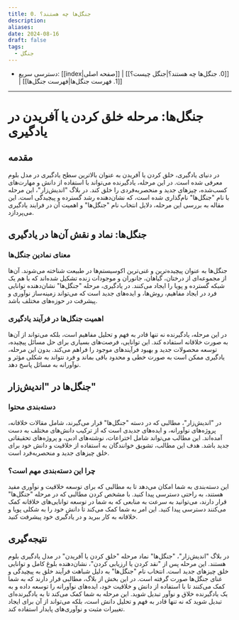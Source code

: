 ```yaml
---
title: 0. جنگل‌ها چه هستند؟
description: 
aliases: 
date: 2024-08-16
draft: false
tags:
  - جنگل
---
```

- دسترسی سریع: [[index|صفحه اصلی]] | [[0. جنگل‌ها چه هستند؟|جنگل چیست؟]] | [[1. فهرست جنگل‌ها|فهرست جنگل‌ها]]
---
# جنگل‌ها: مرحله خلق کردن یا آفریدن در یادگیری

## مقدمه

در دنیای یادگیری، خلق کردن یا آفریدن به عنوان بالاترین سطح یادگیری در مدل بلوم معرفی شده است. در این مرحله، یادگیرنده می‌تواند با استفاده از دانش و مهارت‌های کسب‌شده، چیزهای جدید و منحصربه‌فردی را خلق کند. در بلاگ "اندیش‌زار"، این مرحله با نام "جنگل‌ها" نام‌گذاری شده است، که نشان‌دهنده رشد گسترده و پیچیدگی است. این مقاله به بررسی این مرحله، دلایل انتخاب نام "جنگل‌ها" و اهمیت آن در فرایند یادگیری می‌پردازد.

## جنگل‌ها: نماد و نقش آن‌ها در یادگیری

### معنای نمادین جنگل‌ها

جنگل‌ها به عنوان پیچیده‌ترین و غنی‌ترین اکوسیستم‌ها در طبیعت شناخته می‌شوند. آن‌ها از مجموعه‌ای از درختان، گیاهان، جانوران و موجودات زنده تشکیل شده‌اند که با هم یک شبکه گسترده و پویا را ایجاد می‌کنند. در یادگیری، مرحله "جنگل‌ها" نشان‌دهنده توانایی فرد در ایجاد مفاهیم، روش‌ها، و ایده‌های جدید است که می‌تواند زمینه‌ساز نوآوری و پیشرفت در حوزه‌های مختلف باشد.

### اهمیت جنگل‌ها در فرآیند یادگیری

در این مرحله، یادگیرنده نه تنها قادر به فهم و تحلیل مفاهیم است، بلکه می‌تواند از آن‌ها به صورت خلاقانه استفاده کند. این توانایی، فرصت‌های بسیاری برای حل مسائل پیچیده، توسعه محصولات جدید و بهبود فرآیندهای موجود را فراهم می‌کند. بدون این مرحله، یادگیری ممکن است به صورت خطی و محدود باقی بماند و فرد نتواند به شکلی مؤثر و نوآورانه به مسائل پاسخ دهد.

## جنگل‌ها در "اندیش‌زار"

### دسته‌بندی محتوا

در "اندیش‌زار"، مطالبی که در دسته "جنگل‌ها" قرار می‌گیرند، شامل مقالات خلاقانه، پروژه‌های نوآورانه، و ایده‌های جدیدی است که از ترکیب دانش‌های مختلف به دست آمده‌اند. این مطالب می‌تواند شامل اختراعات، نوشته‌های ادبی، و پروژه‌های تحقیقاتی جدید باشد. هدف این مطالب، تشویق خوانندگان به استفاده از خلاقیت و دانش خود برای خلق چیزهای جدید و منحصربه‌فرد است.

### چرا این دسته‌بندی مهم است؟

این دسته‌بندی به شما امکان می‌دهد تا به مطالبی که برای توسعه خلاقیت و نوآوری مفید هستند، به راحتی دسترسی پیدا کنید. با مشخص کردن مطالبی که در مرحله "جنگل‌ها" قرار دارند، می‌توانید به سرعت به منابعی که به شما در توسعه توانایی‌های خلاقانه کمک می‌کنند دسترسی پیدا کنید. این امر به شما کمک می‌کند تا دانش خود را به شکلی پویا و خلاقانه به کار ببرید و در یادگیری خود پیشرفت کنید.

## نتیجه‌گیری

در بلاگ "اندیش‌زار"، "جنگل‌ها" نماد مرحله "خلق کردن یا آفریدن" در مدل یادگیری بلوم هستند. این مرحله پس از "نقد کردن یا ارزیابی کردن"، نشان‌دهنده بلوغ کامل و توانایی خلق چیزهای جدید است. انتخاب نام "جنگل‌ها" به دلیل شباهت فرآیند خلق به پیچیدگی و غنای جنگل‌ها صورت گرفته است. در این بخش از بلاگ، مطالبی قرار دارند که به شما کمک می‌کنند تا با استفاده از دانش و خلاقیت خود، ایده‌های نوآورانه را توسعه داده و به یک یادگیرنده خلاق و نوآور تبدیل شوید. این مرحله به شما کمک می‌کند تا به یادگیرنده‌ای تبدیل شوید که نه تنها قادر به فهم و تحلیل دانش است، بلکه می‌تواند از آن برای ایجاد تغییرات مثبت و نوآوری‌های پایدار استفاده کند.